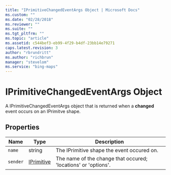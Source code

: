 ```yaml
---
title: "IPrimitiveChangedEventArgs Object | Microsoft Docs"
ms.custom: ""
ms.date: "02/28/2018"
ms.reviewer: ""
ms.suite: ""
ms.tgt_pltfrm: ""
ms.topic: "article"
ms.assetid: c544bef3-eb99-4f29-b4df-23bb14e79271
caps.latest.revision: 3
author: "rbrundritt"
ms.author: "richbrun"
manager: "stevelom"
ms.service: "bing-maps"
---
```

# IPrimitiveChangedEventArgs Object
A IPrimitiveChangedEventArgs object that is returned when a **changed** event occurs on an IPrimitve shape.

## Properties

| Name       | Type       | Description                                                    |
|------------|------------|----------------------------------------------------------------|
| `name`     | string     | The IPrimitive shape the event occured on.                     |
| `sender`   | [IPrimitive](../v8-web-control/iprimitive-class.md) | The name of the change that occured; 'locations' or 'options'. |